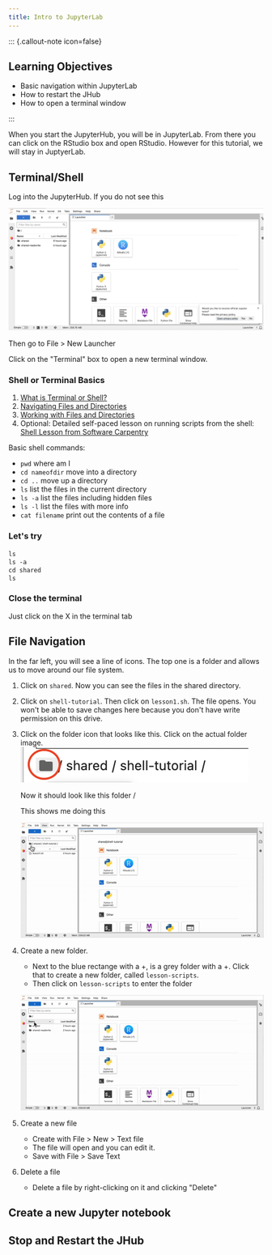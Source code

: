 ```yaml
---
title: Intro to JupyterLab
---
```


::: {.callout-note icon=false}

## Learning Objectives

- Basic navigation within JupyterLab
- How to restart the JHub
- How to open a terminal window

:::


When you start the JupyterHub, you will be in JupyterLab. From there you can click on the RStudio box and open RStudio. However for this tutorial, we will stay in JuptyerLab.

## Terminal/Shell

Log into the JupyterHub. If you do not see this

![](img/jhub-launcher.png)

Then go to File \> New Launcher

Click on the "Terminal" box to open a new terminal window.

### Shell or Terminal Basics

1.  [What is Terminal or Shell?](https://swcarpentry.github.io/shell-novice/01-intro/index.html)
2.  [Navigating Files and Directories](https://swcarpentry.github.io/shell-novice/02-filedir/index.html)
3.  [Working with Files and Directories](https://swcarpentry.github.io/shell-novice/03-create/index.html)
4.  Optional: Detailed self-paced lesson on running scripts from the shell: [Shell Lesson from Software Carpentry](http://swcarpentry.github.io/shell-novice/)

Basic shell commands: 

-   `pwd` where am I
-   `cd nameofdir` move into a directory
-   `cd ..` move up a directory
-   `ls` list the files in the current directory
-   `ls -a` list the files including hidden files
-   `ls -l` list the files with more info
-   `cat filename` print out the contents of a file

### Let's try

```         
ls
ls -a
cd shared
ls
```

### Close the terminal

Just click on the X in the terminal tab

## File Navigation

In the far left, you will see a line of icons. The top one is a folder and allows us to move around our file system.

1.  Click on `shared`. Now you can see the files in the shared directory.

2.  Click on `shell-tutorial`. Then click on `lesson1.sh`. The file opens. You won't be able to save changes here because you don't have write permission on this drive.

3.  Click on the folder icon that looks like this. Click on the actual folder image. ![](img/folder-icon.png)

    Now it should look like this folder / 
    
    This shows me doing this
    
    ![](img/folder-select.gif)
    
4. Create a new folder. 

    * Next to the blue rectange with a +, is a grey folder with a +. Click that to create a new folder, called `lesson-scripts`.
    * Then click on `lesson-scripts` to enter the folder
    
    ![](img/folder-create-folder.gif)
    
5. Create a new file

    * Create with File > New > Text file
    * The file will open and you can edit it.
    * Save with File > Save Text

6. Delete a file

    * Delete a file by right-clicking on it and clicking "Delete"
    
## Create a new Jupyter notebook

## Stop and Restart the JHub

